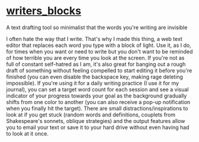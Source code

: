 <a href="http://somedrafts.com/writers_blocks">writers_blocks</a>
==============

A text drafting tool so minimalist that the words you're writing are invisible

I often hate the way that I write.  That's why I made this thing, a web text editor that replaces each word you type with a block of light.  Use it, as I do, for times when you want or need to write but you don't want to be reminded of how terrible you are every time you look at the screen.  If you're not as full of constant self-hatred as I am, it's also great for banging out a rough draft of something without feeling compelled to start editing it before you're finished (you can even disable the backspace key, making rage deleting impossible).  If you're using it for a daily writing practice (I use it for my journal), you can set a target word count for each session and see a visual indicator of your progress towards your goal as the background gradually shifts from one color to another (you can also receive a pop-up notification when you finally hit the target).  There are small distractions/inspirations to look at if you get stuck (random words and definitions, couplets from Shakespeare's sonnets, oblique strategies) and the output features allow you to email your text or save it to your hard drive without even having had to look at it once.




